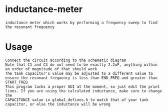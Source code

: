 # inductance-meter
    inductance meter which works by performing a frequency sweep to find the resonant frequency


# Usage
    Connect the circuit according to the schematic diagram
    Note that C1 and C3 do not need to be exactly 2.2uF, anything within an order of magnitude of that should work
    The tank capacitor's value may be adjusted to a different value to ensure the resonant frequency is less than END_FREQ and greater than START_FREQ
    This program lacks a proper GUI at the moment, so just edit the print lines. If you are using the calculated inductance, make sure to change the 
    CAPACITANCE value in global_defines.h to match that of your tank capacitor, or else the inductance will be wrong